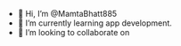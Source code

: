 - 👋 Hi, I’m @MamtaBhatt885
- 🌱 I’m currently learning app development.
- 💞️ I’m looking to collaborate on 
<!---
MamtaBhatt885/MamtaBhatt885 is a ✨ special ✨ repository because its `README.md` (this file) appears on your GitHub profile.
You can click the Preview link to take a look at your changes.
--->

